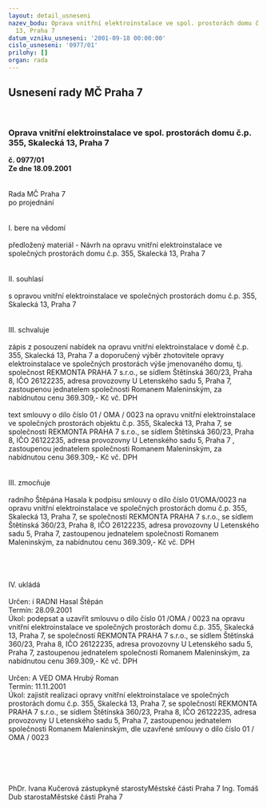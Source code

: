 ```yaml
---
layout: detail_usneseni
nazev_bodu: Oprava vnitřní elektroinstalace ve spol. prostorách domu č.p. 355, Skalecká
  13, Praha 7
datum_vzniku_usneseni: '2001-09-18 00:00:00'
cislo_usneseni: '0977/01'
prilohy: []
organ: rada
---
```

<div id="ucUsn_pList" class="usn">
	<span><h2>Usnesení rady MČ Praha 7 </h2>
<br></span><div class="standBody">
<span><h3>Oprava vnitřní elektroinstalace ve spol. prostorách domu č.p. 355, Skalecká 13, Praha 7</h3></span><div class="center">
		<strong>č. 0977/01</strong><br>
	</div>
<div class="center">
		<strong>Ze dne 18.09.2001</strong><br><br>
	</div>
<br>Rada MČ Praha 7<br>po projednání<br><br><br>I.	bere na vědomí<br><br> předložený materiál - Návrh na opravu vnitřní elektroinstalace ve společných prostorách domu č.p. 355, Skalecká  13, Praha 7<br><br><br>II.  souhlasí <br><br>s opravou vnitřní elektroinstalace ve společných prostorách domu č.p. 355, Skalecká  13, Praha 7<br><br><br>III. schvaluje <br><br>zápis z posouzení nabídek na opravu vnitřní elektroinstalace v domě č.p. 355, Skalecká 13, Praha 7 a doporučený  výběr zhotovitele opravy elektroinstalace ve společných prostorách výše jmenovaného domu, tj.  společnost  REKMONTA PRAHA 7  s.r.o., se sídlem Štětínská 360/23, Praha 8, IČO 26122235, adresa provozovny U Letenského sadu 5, Praha 7, zastoupenou jednatelem společnosti Romanem Maleninským, za nabídnutou cenu  369.309,- Kč vč. DPH<br><br>text smlouvy o dílo  číslo   01 / OMA / 0023  na opravu vnitřní elektroinstalace ve společných prostorách objektu č.p. 355, Skalecká 13, Praha 7, se společností REKMONTA PRAHA 7 s.r.o., se sídlem Štětínská 360/23, Praha 8, IČO 26122235,  adresa provozovny U Letenského sadu 5, Praha 7 , zastoupenou jednatelem společnosti Romanem Maleninským, za nabídnutou cenu  369.309,- Kč vč. DPH<br><br><br>III.	zmocňuje <br><br>radního Štěpána Hasala k podpisu smlouvy o dílo číslo 01/OMA/0023 na opravu vnitřní elektroinstalace ve společných prostorách domu č.p. 355, Skalecká 13, Praha 7, se společností REKMONTA PRAHA 7 s.r.o., se sídlem Štětínská 360/23, Praha 8, IČO 26122235, adresa provozovny U Letenského sadu 5, Praha 7, zastoupenou jednatelem společnosti Romanem Maleninským, za nabídnutou cenu  369.309,- Kč vč. DPH<br><br><br><br><br>IV.	ukládá <br><br> Určen:	í	RADNI Hasal Štěpán<br>Termín: 28.09.2001<br>Úkol:	podepsat a uzavřít smlouvu o dílo číslo 01 /OMA / 0023  na opravu vnitřní elektroinstalace ve společných prostorách domu č.p. 355, Skalecká 13, Praha 7, se společností REKMONTA PRAHA 7 s.r.o., se sídlem Štětínská 360/23, Praha 8, IČO 26122235,  adresa provozovny U Letenského sadu 5, Praha 7, zastoupenou jednatelem společnosti Romanem Maleninským, za nabídnutou cenu  369.309,- Kč vč. DPH<br> <br> Určen:	A	VED OMA Hrubý Roman<br>Termín: 11.11.2001<br>Úkol:	zajistit realizaci opravy  vnitřní elektroinstalace ve společných prostorách domu č.p. 355, Skalecká 13, Praha 7, se společností REKMONTA PRAHA 7 s.r.o., se sídlem Štětínská 360/23, Praha 8, IČO 26122235, adresa provozovny U Letenského sadu 5, Praha 7, zastoupenou jednatelem společnosti Romanem Maleninským, dle uzavřené smlouvy o dílo číslo  01 / OMA / 0023 <br> <br><br><br><br> 	<br>PhDr. Ivana Kučerová zástupkyně starostyMěstské části Praha 7	Ing. Tomáš Dub starostaMěstské části Praha 7<br>	<br><br>
</div>
</div>